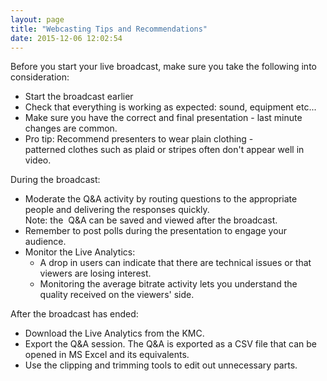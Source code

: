 ```yaml
---
layout: page
title: "Webcasting Tips and Recommendations"
date: 2015-12-06 12:02:54
---
```


<p>
    Before you start your live broadcast, make sure you take the following into consideration:
  </p>
  
  <ul>
    <li>
      Start the broadcast earlier 
    </li>
    <li>
      Check that everything is working as expected: sound, equipment etc...
    </li>
    <li>
      Make sure you have the correct and final presentation - last minute changes are common.
    </li>
    <li>
      Pro tip: Recommend presenters to wear plain clothing - patterned clothes such as plaid or stripes often don't appear well in video.
    </li>
  </ul>
  
  <p>
    During the broadcast:
  </p>
  
  <ul>
    <li>
      Moderate the Q&A activity by routing questions to the appropriate people and delivering the responses quickly.<br />Note: the  Q&A can be saved and viewed after the broadcast.
    </li>
    <li>
      Remember to post polls during the presentation to engage your audience.
    </li>
    <li>
      Monitor the Live Analytics:<ul>
        <li>
          A drop in users can indicate that there are technical issues or that viewers are losing interest.
        </li>
        <li>
          Monitoring the average bitrate activity lets you understand the quality received on the viewers' side.
        </li>
      </ul>
    </li>
  </ul>
  
  <p>
    After the broadcast has ended:
  </p>
  
  <ul>
    <li>
      <span class="inline-comment-marker" data-ref="07899cf0-67ef-4eb7-a8ff-7ee4988c1382">Download the Live Analytics from the KMC.</span>
    </li>
    <li>
      Export the Q&A session. The Q&A is exported as a CSV file that can be opened in MS Excel and its equivalents. 
    </li>
    <li>
      Use the clipping and trimming tools to edit out unnecessary parts. 
    </li>
  </ul>